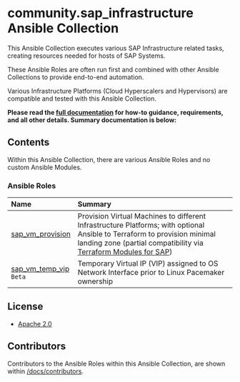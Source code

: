 # community.sap_infrastructure Ansible Collection

This Ansible Collection executes various SAP Infrastructure related tasks, creating resources needed for hosts of SAP Systems.

These Ansible Roles are often run first and combined with other Ansible Collections to provide end-to-end automation.

Various Infrastructure Platforms (Cloud Hyperscalers and Hypervisors) are compatible and tested with this Ansible Collection.


**Please read the [full documentation](./docs#readme) for how-to guidance, requirements, and all other details. Summary documentation is below:**


## Contents

Within this Ansible Collection, there are various Ansible Roles and no custom Ansible Modules.

### Ansible Roles

| Name | Summary |
| :--- | :--- |
| [sap_vm_provision](https://github.com/sap-linuxlab/community.sap_infrastructure/tree/main/roles/sap_vm_provision) | Provision Virtual Machines to different Infrastructure Platforms; with optional Ansible to Terraform to provision minimal landing zone (partial compatibility via [Terraform Modules for SAP](https://github.com/sap-linuxlab/terraform.modules_for_sap)) |
| [sap_vm_temp_vip](https://github.com/sap-linuxlab/community.sap_infrastructure/tree/main/roles/sap_vm_temp_vip)<br/>`Beta` | Temporary Virtual IP (VIP) assigned to OS Network Interface prior to Linux Pacemaker ownership |


## License

- [Apache 2.0](./LICENSE)


## Contributors

Contributors to the Ansible Roles within this Ansible Collection, are shown within [/docs/contributors](./docs/CONTRIBUTORS.md).
